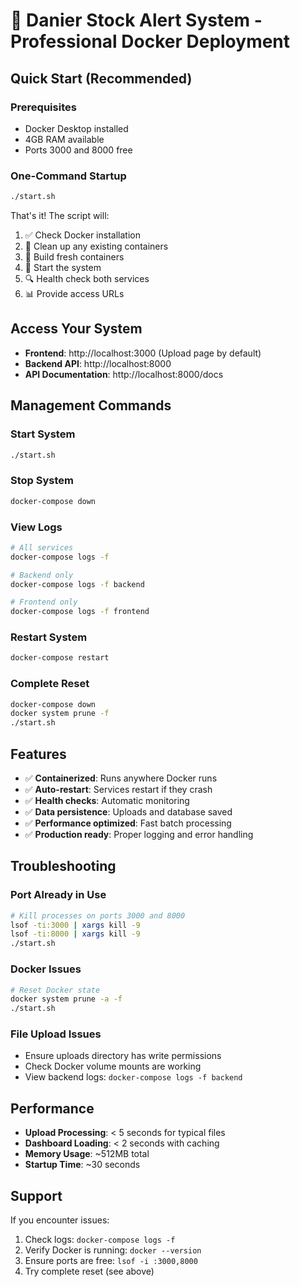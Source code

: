# 🚀 Danier Stock Alert System - Professional Docker Deployment

## Quick Start (Recommended)

### Prerequisites
- Docker Desktop installed
- 4GB RAM available
- Ports 3000 and 8000 free

### One-Command Startup
```bash
./start.sh
```

That's it! The script will:
1. ✅ Check Docker installation
2. 🧹 Clean up any existing containers
3. 🔄 Build fresh containers
4. 🚀 Start the system
5. 🔍 Health check both services
6. 📊 Provide access URLs

## Access Your System
- **Frontend**: http://localhost:3000 (Upload page by default)
- **Backend API**: http://localhost:8000
- **API Documentation**: http://localhost:8000/docs

## Management Commands

### Start System
```bash
./start.sh
```

### Stop System
```bash
docker-compose down
```

### View Logs
```bash
# All services
docker-compose logs -f

# Backend only
docker-compose logs -f backend

# Frontend only  
docker-compose logs -f frontend
```

### Restart System
```bash
docker-compose restart
```

### Complete Reset
```bash
docker-compose down
docker system prune -f
./start.sh
```

## Features
- ✅ **Containerized**: Runs anywhere Docker runs
- ✅ **Auto-restart**: Services restart if they crash
- ✅ **Health checks**: Automatic monitoring
- ✅ **Data persistence**: Uploads and database saved
- ✅ **Performance optimized**: Fast batch processing
- ✅ **Production ready**: Proper logging and error handling

## Troubleshooting

### Port Already in Use
```bash
# Kill processes on ports 3000 and 8000
lsof -ti:3000 | xargs kill -9
lsof -ti:8000 | xargs kill -9
./start.sh
```

### Docker Issues
```bash
# Reset Docker state
docker system prune -a -f
./start.sh
```

### File Upload Issues
- Ensure uploads directory has write permissions
- Check Docker volume mounts are working
- View backend logs: `docker-compose logs -f backend`

## Performance
- **Upload Processing**: < 5 seconds for typical files
- **Dashboard Loading**: < 2 seconds with caching
- **Memory Usage**: ~512MB total
- **Startup Time**: ~30 seconds

## Support
If you encounter issues:
1. Check logs: `docker-compose logs -f`
2. Verify Docker is running: `docker --version`
3. Ensure ports are free: `lsof -i :3000,8000`
4. Try complete reset (see above) 